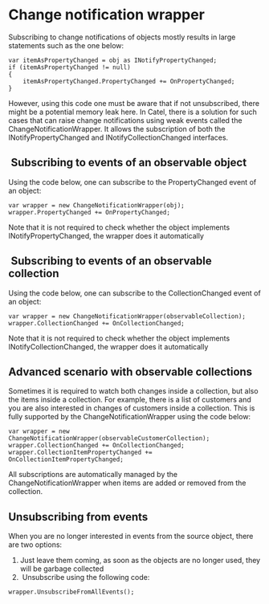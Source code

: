 # Change notification wrapper

Subscribing to change notifications of objects mostly results in large statements such as the one below:

```
var itemAsPropertyChanged = obj as INotifyPropertyChanged;
if (itemAsPropertyChanged != null)
{
    itemAsPropertyChanged.PropertyChanged += OnPropertyChanged;
}
```

However, using this code one must be aware that if not unsubscribed, there might be a potential memory leak here. In Catel, there is a solution for such cases that can raise change notifications using weak events called the ChangeNotificationWrapper. It allows the subscription of both the INotifyPropertyChanged and INotifyCollectionChanged interfaces.

##  Subscribing to events of an observable object

Using the code below, one can subscribe to the PropertyChanged event of an object:

```
var wrapper = new ChangeNotificationWrapper(obj);
wrapper.PropertyChanged += OnPropertyChanged;
```

Note that it is not required to check whether the object implements INotifyPropertyChanged, the wrapper does it automatically

##  Subscribing to events of an observable collection

Using the code below, one can subscribe to the CollectionChanged event of an object:

```
var wrapper = new ChangeNotificationWrapper(observableCollection);
wrapper.CollectionChanged += OnCollectionChanged;
```

Note that it is not required to check whether the object implements INotifyCollectionChanged, the wrapper does it automatically

## Advanced scenario with observable collections

Sometimes it is required to watch both changes inside a collection, but also the items inside a collection. For example, there is a list of customers and you are also interested in changes of customers inside a collection. This is fully supported by the ChangeNotificationWrapper using the code below:

```
var wrapper = new ChangeNotificationWrapper(observableCustomerCollection);
wrapper.CollectionChanged += OnCollectionChanged;
wrapper.CollectionItemPropertyChanged += OnCollectionItemPropertyChanged;
```

All subscriptions are automatically managed by the ChangeNotificationWrapper when items are added or removed from the collection.

## Unsubscribing from events

When you are no longer interested in events from the source object, there are two options:

1.  Just leave them coming, as soon as the objects are no longer used, they will be garbage collected
2.   Unsubscribe using the following code:

```
wrapper.UnsubscribeFromAllEvents();
```
